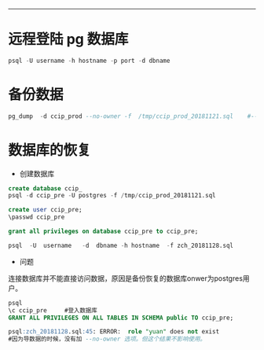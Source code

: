 
---

# 远程登陆 pg 数据库

```sql
psql -U username -h hostname -p port -d dbname
```

# 备份数据

```sql
pg_dump  -d ccip_prod --no-owner -f  /tmp/ccip_prod_20181121.sql    #--no-owner参数的意思是不备份数据库owner
```

# 数据库的恢复

* 创建数据库

```sql
create database ccip_
psql -d ccip_pre -U postgres -f /tmp/ccip_prod_20181121.sql

create user ccip_pre;
\passwd ccip_pre

grant all privileges on database ccip_pre to ccip_pre;
```

```sql
psql  -U  username   -d  dbname -h hostname  -f zch_20181128.sql
```

* 问题

连接数据库并不能直接访问数据，原因是备份恢复的数据库onwer为postgres用户。

```sql
psql
\c ccip_pre     #登入数据库
GRANT ALL PRIVILEGES ON ALL TABLES IN SCHEMA public TO ccip_pre;
```

```sql
psql:zch_20181128.sql:45: ERROR:  role "yuan" does not exist
#因为导数据的时候，没有加 --no-owner 选项。但这个结果不影响使用。
```



